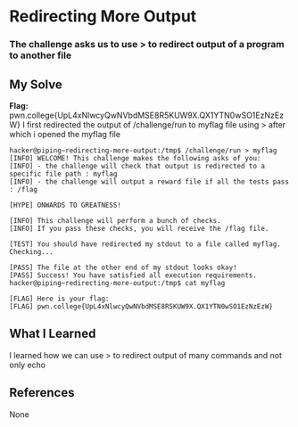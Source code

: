# Redirecting More Output
### The challenge asks us to use > to redirect output of a program to another file


## My Solve
**Flag:** pwn.college{UpL4xNlwcyQwNVbdMSE8R5KUW9X.QX1YTN0wSO1EzNzEzW}
I first redirected the output of /challenge/run to myflag file using >
after which i opened the myflag file



```
hacker@piping~redirecting-more-output:/tmp$ /challenge/run > myflag
[INFO] WELCOME! This challenge makes the following asks of you:
[INFO] - the challenge will check that output is redirected to a specific file path : myflag
[INFO] - the challenge will output a reward file if all the tests pass : /flag

[HYPE] ONWARDS TO GREATNESS!

[INFO] This challenge will perform a bunch of checks.
[INFO] If you pass these checks, you will receive the /flag file.

[TEST] You should have redirected my stdout to a file called myflag. Checking...

[PASS] The file at the other end of my stdout looks okay!
[PASS] Success! You have satisfied all execution requirements.
hacker@piping~redirecting-more-output:/tmp$ cat myflag

[FLAG] Here is your flag:
[FLAG] pwn.college{UpL4xNlwcyQwNVbdMSE8R5KUW9X.QX1YTN0wSO1EzNzEzW}
```

## What I Learned
I learned how we can use > to redirect output of many commands
and not only echo

## References
None